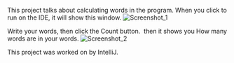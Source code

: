 This project talks about calculating words in the program.
When you click to run on the IDE, it will show this window.
![Screenshot_1](https://github.com/abanoubwagim/Word_Count/assets/149309638/7e2d44e0-b39d-4abd-ab11-0a5ff3690150)

Write your words, then click the Count button. 
then it shows you How many words are in your words.
![Screenshot_2](https://github.com/abanoubwagim/Word_Count/assets/149309638/7832d877-6eb3-4f9b-b4c6-3de305e80593)

This project was worked on by IntelliJ.
